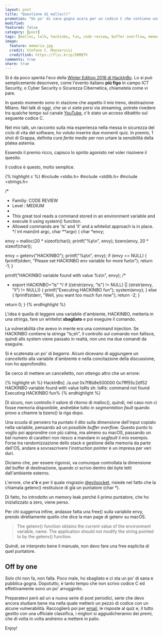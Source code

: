 ```yaml
---
layout: post
title: "Questione di malloc()"
promotion: "Un po' di sana gogna acara per un codice C che contiene una vulnerabilità in più di quanto avessi preventivato."
modified: 
featured: false
category: [post]
tags: [malloc, talk, hackinbo, fun, code review, buffer overflow, memory leak, command injection]
image:
  feature: memoria.jpg
  credit: Stefano C. Manservisi
  creditlink: https://flic.kr/p/5RMQTV
comments: true
share: true
---
```


Si è da poco spenta l'eco della [Winter Edition 2016 di
HackInBo](https://www.hackinbo.it). Lo si può semplicemente descrivere, come
l'evento italiano **più figo** in campo ICT Security, o Cyber Security o
Sicurezza Cibernetica, chiamatela come vi pare.

In questo momento sono in stazione che aspetto il mio treno, destinazione
Milano. Nel talk di oggi, che se vi siete persi via streaming, potrete rivedere
tra qualche tempo sul canale [YouTube](https://www.youtube.com/user/HackInBo), c'è stato un acceso dibattito sul
seguente codice C.

Nel mio talk, un racconto sulla mia esperienza nella messa in sicurezza del
ciclo di vita del software, ho voluto inserire due momenti quiz. In premio, 1
shot di Grappa, definita _cura ferite medie_ per non urtare la sensibilità
della platea astemia.

Essendo il premio ricco, capisco lo spirito agonisto nel voler risolvere il
quesito.

Il codice è questo, molto semplice.

{% highlight c %}
#include <stdio.h>
#include <stdlib.h>
#include <strings.h>

/*
 * Familiy: CODE REVIEW
 * Level  : MEDIUM
 *
 * This great tool reads a command stored in an environment variable and
 * execute it using system() function.
 * Allowed commands are 'ls' and 'll' and a whitelist approach is in place.
 */
int main(int argc, char **argv) {
  char *envy;


  envy = malloc(20 * sizeof(char));
  printf("%p\n", envy);
  bzero(envy, 20 * sizeof(char));

  envy = getenv("HACKINBO");
  printf("%p\n", envy);
  if (envy == NULL) {
    fprintf(stderr, "Please set HACKINBO env variable for more fun\n");
    return -1;
  }

  printf("HACKINBO variable found with value %s\n", envy);
  /*
   * export HACKINBO="ls"
   */
  if ((strstr(envy, "ls") != NULL) || (strstr(envy, "ll") != NULL)) {
    printf("Executing HACKINBO fun");
    system(envy);
  } else {
    fprintf(stderr, "Well, you want too much fun now");
    return -2;
  }

  return 0;
}
{% endhighlight %}

L'idea è quella di leggere una variabile d'ambiente, HACKINBO, metterla in una
stringa, fare un whitelist **sbagliato** e poi eseguire il comando.

La vulnerabilità che avevo in mente era una command injection. Se HACKINBO
contiene la stringa "ls;sh", il controllo sul comando non fallisce, quindi alls
system viene passato in realtà, non uno ma due comandi da eseguire.

Si è scatenata un po' di _bagarre_. Alcuni dicevano di aggiungere un
_cancelletto_ alla variabile d'ambiente e nella concitazione della discussione,
non ho approfondito.

Se cerco di mettere un cancelletto, non ottengo altro che un errore:

{% highlight sh %}
HackInBo] ./a.out
0x7f8b8e500000
0x7fff55c2df52
HACKINBO variable found with value ls#ls
sh: ls#ls: command not found
Executing HACKINBO fun%
{% endhighlight %}

Di sicuro, non controllo il valore di ritorno di malloc(), quindi, nel caso non
ci fosse memoria disponibile, andrebbe tutto in _segmentation fault_ quando
provo a chiamre la bzero() la riga dopo.

Una scuola di pensiero ha puntato il dito sulla dimensione dell'input copiato
nella variabile, pensando ad un possibile _buffer overflow_. Questo punto lo
voglio poi approndire con più calma, ma almeno su macOS, passando un bel numero
di caratteri non riesco a mandare in _segfault_ il mio esempio. Forse tra
randomizzazione dello stack e gestione della memoria da parte dell'OS, andare a
sovrascrivere l'_instruction pointer_ è un impresa per veri duri.

Diciamo che, per essere rigorosi, va comunque controllata la dimensione del
buffer di destinazione, quando ci scrivo dentro dei byte letti dall'ambiente
esterno.

L'errore, che **c'è** e per il quale ringrazio
[@evilsocket](https://twitter.com/evilsocket), risiede nel fatto che la
chiamata getenv() restituisce di già un puntatore (char *).

Di fatto, ho introdotto un memory leak perché il primo puntatore, che ho
inizializzato a zero, viene perso.

Per chi suggeriva infine, andasse fatta una free() sulla variabile envy, prendo
direttamente quello che dice la man page di getenv su macOS.

> The getenv() function obtains the current value of the environment variable,
> name.  The application should not modify the string pointed to by the
> getenv() function.

Quindi, se interpreto bene il manuale, non devo fare una free esplicita di quel
puntatore.

## Off by one

Solo chi non fa, non falla. Poco male, ho sbagliato e ci sta un po' di sana e
pubblica gogna. Dopotutto, è tanto tempo che non scrivo codice C ed
effettivamente sono un po' arrugginito.

Preparatevi però ad un a nuova serie di post periodici, serie che devo
ancora studiare bene ma nella quale metterò un pezzo di codice con un alcune
vulnerabilità. Raccoglierò poi per [email](mailto:paolo@codiceinsicuro), le
risposte al quiz e, il tutto gestito con una ufficiale classifica, i migliori
si aggiudicheranno dei premi, che di volta in volta andremo a mettere in palio.

Enjoy!
